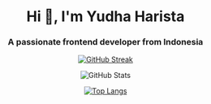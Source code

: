 <h1 align="center">Hi 👋, I'm Yudha Harista</h1>
<h3 align="center">A passionate frontend developer from Indonesia</h3>

<div align="center">

<a href="https://git.io/streak-stats">
  <img src="https://streak-stats.demolab.com?user=yudhaharista&theme=nightowl" alt="GitHub Streak">
</a>

![GitHub Stats](https://github-readme-stats.vercel.app/api?username=YudhaHarista&show_icons=true&hide=contribs,prs&cache_seconds=86400&theme=nightowl&card_width=495)

[![Top Langs](https://github-readme-stats.vercel.app/api/top-langs/?username=YudhaHarista&theme=nightowl&show_icons=true&hide_border=false&layout=compact&card_width=495)](https://github.com/anuraghazra/github-readme-stats)

</div>
